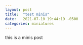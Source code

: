 ```yaml
---
layout: post
title:  "test minis"
date:   2021-07-10 19:44:19 -0500
categories: miniatures
---
```


this is a minis post